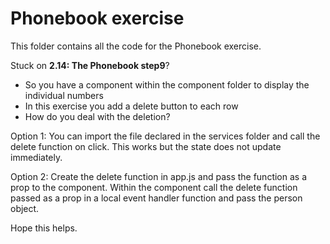 # Phonebook exercise
This folder contains all the code for the Phonebook exercise.

Stuck on **2.14: The Phonebook step9**?
- So you have a component within the component folder to display the individual numbers
- In this exercise you add a delete button to each row
- How do you deal with the deletion?


Option 1:
You can import the file declared in the services folder and call the delete function on click.
This works but the state does not update immediately.

Option 2:
Create the delete function in app.js and pass the function as a prop to the component.
Within  the component call the delete function passed as a prop in a local event handler function and pass the person object.

Hope this helps.